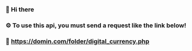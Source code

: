 ### 👋 Hi there

### ⚙️ To use this api, you must send a request like the link below!

### 📍 https://domin.com/folder/digital_currency.php
